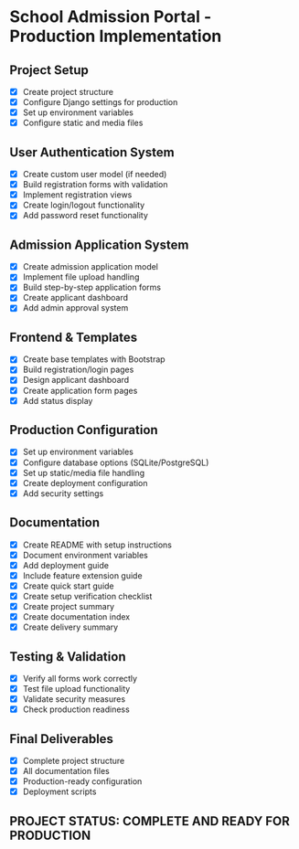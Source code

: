 # School Admission Portal - Production Implementation

## Project Setup
- [x] Create project structure
- [x] Configure Django settings for production
- [x] Set up environment variables
- [x] Configure static and media files

## User Authentication System
- [x] Create custom user model (if needed)
- [x] Build registration forms with validation
- [x] Implement registration views
- [x] Create login/logout functionality
- [x] Add password reset functionality

## Admission Application System
- [x] Create admission application model
- [x] Implement file upload handling
- [x] Build step-by-step application forms
- [x] Create applicant dashboard
- [x] Add admin approval system

## Frontend & Templates
- [x] Create base templates with Bootstrap
- [x] Build registration/login pages
- [x] Design applicant dashboard
- [x] Create application form pages
- [x] Add status display

## Production Configuration
- [x] Set up environment variables
- [x] Configure database options (SQLite/PostgreSQL)
- [x] Set up static/media file handling
- [x] Create deployment configuration
- [x] Add security settings

## Documentation
- [x] Create README with setup instructions
- [x] Document environment variables
- [x] Add deployment guide
- [x] Include feature extension guide
- [x] Create quick start guide
- [x] Create setup verification checklist
- [x] Create project summary
- [x] Create documentation index
- [x] Create delivery summary

## Testing & Validation
- [x] Verify all forms work correctly
- [x] Test file upload functionality
- [x] Validate security measures
- [x] Check production readiness

## Final Deliverables
- [x] Complete project structure
- [x] All documentation files
- [x] Production-ready configuration
- [x] Deployment scripts

## PROJECT STATUS: COMPLETE AND READY FOR PRODUCTION